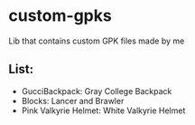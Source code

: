 # custom-gpks
Lib that contains custom GPK files made by me

## List:
- GucciBackpack: Gray College Backpack
- Blocks: Lancer and Brawler
- Pink Valkyrie Helmet: White Valkyrie Helmet

